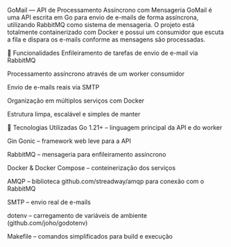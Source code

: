 GoMail — API de Processamento Assíncrono com Mensageria
GoMail é uma API escrita em Go para envio de e-mails de forma assíncrona, utilizando RabbitMQ como sistema de mensageria. O projeto está totalmente containerizado com Docker e possui um consumidor que escuta a fila e dispara os e-mails conforme as mensagens são processadas.

🚀 Funcionalidades
Enfileiramento de tarefas de envio de e-mail via RabbitMQ

Processamento assíncrono através de um worker consumidor

Envio de e-mails reais via SMTP

Organização em múltiplos serviços com Docker

Estrutura limpa, escalável e simples de manter

🧰 Tecnologias Utilizadas
Go 1.21+ – linguagem principal da API e do worker

Gin Gonic – framework web leve para a API

RabbitMQ – mensageria para enfileiramento assíncrono

Docker & Docker Compose – conteinerização dos serviços

AMQP – biblioteca github.com/streadway/amqp para conexão com o RabbitMQ

SMTP – envio real de e-mails

dotenv – carregamento de variáveis de ambiente (github.com/joho/godotenv)

Makefile – comandos simplificados para build e execução

